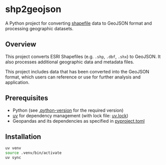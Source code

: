# shp2geojson

A Python project for converting [shapefile](https://data.gov.tw/dataset/7441) data to GeoJSON format and processing geographic datasets.

## Overview

This project converts ESRI Shapefiles (e.g. `.shp`, `.dbf`, `.shx`) to GeoJSON. It also processes additional geographic data and metadata files.

This project includes data that has been converted into the GeoJSON format, which users can reference or use for further analysis and application.


## Prerequisites

- Python (see [.python-version](.python-version) for the required version)
- [uv](https://github.com/your-uv-tool-repo) for dependency management (with lock file: [uv.lock](uv.lock))
- Geopandas and its dependencies as specified in [pyproject.toml](pyproject.toml)

## Installation
```bash
uv venv
source .venv/bin/activate
uv sync
```